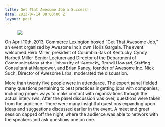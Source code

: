 ```yaml
---
title: Get That Awesome Job a Success!
date: 2013-04-14 00:00:00 Z
layout: post
---
```

 
<p><figure class="tmblr-full" data-orig-height="333" data-orig-width="500" data-orig-src="https://66.media.tumblr.com/046d779f14408d45907d36de57a79208/tumblr_inline_nf1lg7taQM1spm8pc.jpg"><img src="https://66.media.tumblr.com/046d779f14408d45907d36de57a79208/tumblr_inline_pkifehd8xp1spm8pc_540.jpg" data-orig-height="333" data-orig-width="500" data-orig-src="https://66.media.tumblr.com/046d779f14408d45907d36de57a79208/tumblr_inline_nf1lg7taQM1spm8pc.jpg"/></figure></p>

<p>On April 10th, 2013, <a href="http://www.commercelexington.com/" target="_blank">Commerce Lexington</a> hosted &ldquo;Get That Awesome Job,&rdquo; an event organized by Awesome Inc&rsquo;s own Hollis Gargala. The event welcomed Herb Miller, president of Columbia Gas of Kentucky, Cyndy Harbett Miller, Senior Lecturer and Director of the Department of Communications at the University of Kentucky, Brandi Howard, Staffing Consultant at <a href="http://www.manpower.com/" target="_blank">Manpower</a>, and Brian Raney, founder of Awesome Inc. Nick Such, Director of Awesome Labs, moderated the discussion.</p>
<p>More than twenty five people were in attendance. The expert panel fielded many questions pertaining to best practices in getting jobs with companies, including proper ways to make contact with organizations through the actual interviews. After the panel discussion was over, questions were taken from the audience. There were many insightful questions expanding upon ideas and suggestions discussed earlier in the event. A meet and greet session capped off the night, where the audience was able to network with the speakers and ask questions one on one.</p>
